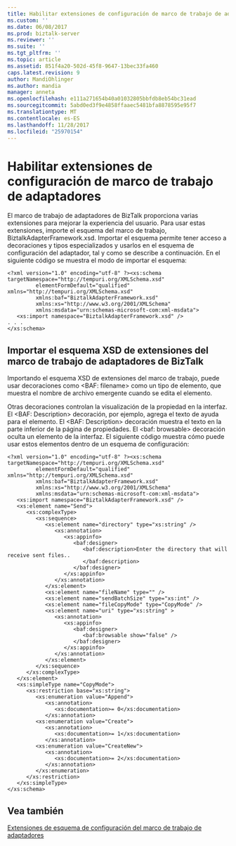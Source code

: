 ```yaml
---
title: Habilitar extensiones de configuración de marco de trabajo de adaptadores | Documentos de Microsoft
ms.custom: ''
ms.date: 06/08/2017
ms.prod: biztalk-server
ms.reviewer: ''
ms.suite: ''
ms.tgt_pltfrm: ''
ms.topic: article
ms.assetid: 851f4a20-502d-45f8-9647-13bec33fa460
caps.latest.revision: 9
author: MandiOhlinger
ms.author: mandia
manager: anneta
ms.openlocfilehash: e111a271654b40a01032805bbfdb8eb54bc31ead
ms.sourcegitcommit: 5abd0ed3f9e4858ffaaec5481bfa8878595e95f7
ms.translationtype: MT
ms.contentlocale: es-ES
ms.lasthandoff: 11/28/2017
ms.locfileid: "25970154"
---
```

# <a name="enabling-adapter-framework-configuration-extensions"></a>Habilitar extensiones de configuración de marco de trabajo de adaptadores
El marco de trabajo de adaptadores de BizTalk proporciona varias extensiones para mejorar la experiencia del usuario. Para usar estas extensiones, importe el esquema del marco de trabajo, BiztalkAdapterFramework.xsd. Importar el esquema permite tener acceso a decoraciones y tipos especializados y usarlos en el esquema de configuración del adaptador, tal y como se describe a continuación. En el siguiente código se muestra el modo de importar el esquema:  
  
```  
<?xml version="1.0" encoding="utf-8" ?><xs:schema   targetNamespace="http://tempuri.org/XMLSchema.xsd"   
         elementFormDefault="qualified" xmlns="http://tempuri.org/XMLSchema.xsd"   
         xmlns:baf="BiztalkAdapterFramework.xsd"   
         xmlns:xs="http://www.w3.org/2001/XMLSchema"   
         xmlns:msdata="urn:schemas-microsoft-com:xml-msdata">  
   <xs:import namespace="BiztalkAdapterFramework.xsd" />  
. . .  
</xs:schema>  
```  
  
## <a name="importing-the-biztalk-adapter-framework-extensions-schema-xsd"></a>Importar el esquema XSD de extensiones del marco de trabajo de adaptadores de BizTalk  
 Importando el esquema XSD de extensiones del marco de trabajo, puede usar decoraciones como \<BAF: filename\> como un tipo de elemento, que muestra el nombre de archivo emergente cuando se edita el elemento.  
  
 Otras decoraciones controlan la visualización de la propiedad en la interfaz. El \<BAF: Description\> decoración, por ejemplo, agrega el texto de ayuda para el elemento. El \<BAF: Description\> decoración muestra el texto en la parte inferior de la página de propiedades. El \<baf: browsable\> decoración oculta un elemento de la interfaz. El siguiente código muestra cómo puede usar estos elementos dentro de un esquema de configuración:  
  
```  
<?xml version="1.0" encoding="utf-8" ?><xs:schema   targetNamespace="http://tempuri.org/XMLSchema.xsd"   
         elementFormDefault="qualified" xmlns="http://tempuri.org/XMLSchema.xsd"   
         xmlns:baf="BiztalkAdapterFramework.xsd"   
         xmlns:xs="http://www.w3.org/2001/XMLSchema"   
         xmlns:msdata="urn:schemas-microsoft-com:xml-msdata">  
   <xs:import namespace="BiztalkAdapterFramework.xsd" />  
   <xs:element name="Send">  
      <xs:complexType>  
         <xs:sequence>  
            <xs:element name="directory" type="xs:string" />  
               <xs:annotation>  
                  <xs:appinfo>  
                     <baf:designer>  
                        <baf:description>Enter the directory that will receive sent files..  
                        </baf:description>  
                     </baf:designer>  
                  </xs:appinfo>  
               </xs:annotation>  
            </xs:element>  
            <xs:element name="fileName" type="" />  
            <xs:element name="sendBatchSize" type="xs:int" />  
            <xs:element name="fileCopyMode" type="CopyMode" />  
            <xs:element name="uri" type="xs:string" >  
               <xs:annotation>  
                  <xs:appinfo>  
                     <baf:designer>  
                        <baf:browsable show="false" />  
                     </baf:designer>  
                  </xs:appinfo>  
               </xs:annotation>  
            </xs:element>  
         </xs:sequence>  
      </xs:complexType>  
   </xs:element>  
   <xs:simpleType name="CopyMode">  
      <xs:restriction base="xs:string">  
         <xs:enumeration value="Append">  
            <xs:annotation>  
               <xs:documentation>= 0</xs:documentation>  
            </xs:annotation>  
         <xs:enumeration value="Create">  
            <xs:annotation>  
               <xs:documentation>= 1</xs:documentation>  
            </xs:annotation>  
         <xs:enumeration value="CreateNew">  
            <xs:annotation>  
               <xs:documentation>= 2</xs:documentation>  
            </xs:annotation>  
         </xs:enumeration>  
      </xs:restriction>  
   </xs:simpleType>  
</xs:schema>  
```  
  
## <a name="see-also"></a>Vea también  
 [Extensiones de esquema de configuración del marco de trabajo de adaptadores](../core/adapter-framework-configuration-schema-extensions.md)